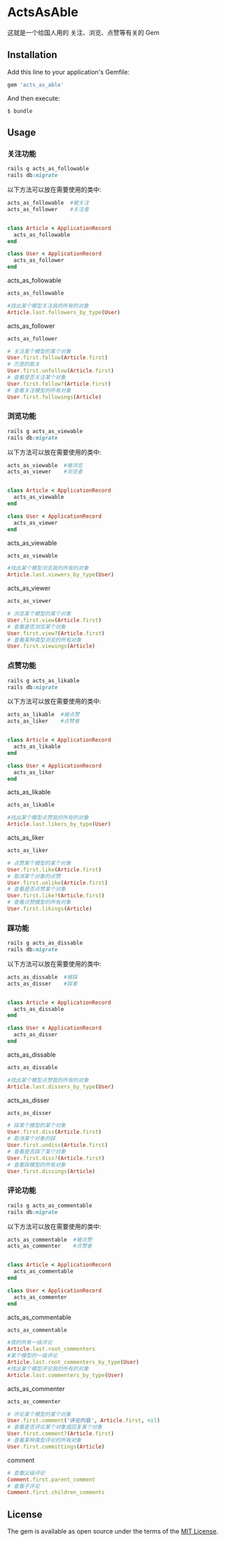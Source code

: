<!--
 * @Date: 2021-05-14 15:55:52
 * @LastEditors: viletyy
 * @LastEditTime: 2021-06-02 18:51:43
 * @FilePath: /acts_as_able/README.md
-->
# ActsAsAble

这就是一个给国人用的 关注、浏览、点赞等有关的 Gem 

## Installation

Add this line to your application's Gemfile:

```ruby
gem 'acts_as_able'
```

And then execute:

    $ bundle

## Usage

### 关注功能
```ruby
rails g acts_as_followable
rails db:migrate
```

以下方法可以放在需要使用的类中:
```ruby
acts_as_followable  #被关注
acts_as_follower    #关注者


class Article < ApplicationRecord
  acts_as_followable
end

class User < ApplicationRecord
  acts_as_follower
end
```

acts_as_followable
```ruby
acts_as_followable

#找出某个模型关注我的所有的对象
Article.last.followers_by_type(User)
```

acts_as_follower
```ruby
acts_as_follower

# 关注某个模型的某个对象
User.first.follow(Article.first)
# 万恶的取关
User.first.unfollow(Article.first)
# 查看是否关注某个对象
User.first.follow?(Article.first)
# 查看关注模型的所有对象
User.first.followings(Article)
```

### 浏览功能
```ruby
rails g acts_as_viewable
rails db:migrate
```

以下方法可以放在需要使用的类中:
```ruby
acts_as_viewable  #被浏览
acts_as_viewer    #浏览者


class Article < ApplicationRecord
  acts_as_viewable
end

class User < ApplicationRecord
  acts_as_viewer
end
```

acts_as_viewable
```ruby
acts_as_viewable

#找出某个模型浏览我的所有的对象
Article.last.viewers_by_type(User)
```

acts_as_viewer
```ruby
acts_as_viewer

# 浏览某个模型的某个对象
User.first.view(Article.first)
# 查看是否浏览某个对象
User.first.view?(Article.first)
# 查看某种类型浏览的所有对象
User.first.viewings(Article)
```

### 点赞功能
```ruby
rails g acts_as_likable
rails db:migrate
```

以下方法可以放在需要使用的类中:
```ruby
acts_as_likable  #被点赞
acts_as_liker    #点赞者


class Article < ApplicationRecord
  acts_as_likable
end

class User < ApplicationRecord
  acts_as_liker
end
```

acts_as_likable
```ruby
acts_as_likable

#找出某个模型点赞我的所有的对象
Article.last.likers_by_type(User)
```

acts_as_liker
```ruby
acts_as_liker

# 点赞某个模型的某个对象
User.first.like(Article.first)
# 取消某个对象的点赞
User.first.unlike(Article.first)
# 查看是否点赞某个对象
User.first.like?(Article.first)
# 查看点赞模型的所有对象
User.first.likings(Article)
```

### 踩功能
```ruby
rails g acts_as_dissable
rails db:migrate
```

以下方法可以放在需要使用的类中:
```ruby
acts_as_dissable  #被踩
acts_as_disser    #踩者


class Article < ApplicationRecord
  acts_as_dissable
end

class User < ApplicationRecord
  acts_as_disser
end
```

acts_as_dissable
```ruby
acts_as_dissable

#找出某个模型点赞我的所有的对象
Article.last.dissers_by_type(User)
```

acts_as_disser
```ruby
acts_as_disser

# 踩某个模型的某个对象
User.first.diss(Article.first)
# 取消某个对象的踩
User.first.undiss(Article.first)
# 查看是否踩了某个对象
User.first.diss?(Article.first)
# 查看踩模型的所有对象
User.first.dissings(Article)
```

### 评论功能
```ruby
rails g acts_as_commentable
rails db:migrate
```

以下方法可以放在需要使用的类中:
```ruby
acts_as_commentable  #被点赞
acts_as_commenter    #点赞者


class Article < ApplicationRecord
  acts_as_commentable
end

class User < ApplicationRecord
  acts_as_commenter
end
```

acts_as_commentable
```ruby
acts_as_commentable

#我的所有一级评论
Article.last.root_commenters
#某个模型的一级评论
Article.last.root_commenters_by_type(User)
#找出某个模型评论我的所有的对象
Article.last.commenters_by_type(User)
```

acts_as_commenter
```ruby
acts_as_commenter

# 评论某个模型的某个对象
User.first.comment('评论内容', Article.first, nil)
# 查看是否评论某个对象或回复某个对象
User.first.comment?(Article.first)
# 查看某种类型评论的所有对象
User.first.committings(Article)

```

comment
```ruby
# 查看父级评论
Comment.first.parent_comment
# 查看子评论
Comment.first.children_comments
```

## License

The gem is available as open source under the terms of the [MIT License](http://opensource.org/licenses/MIT).
